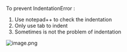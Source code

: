 To prevent IndentationError :

1. Use notepad++ to check the indentation
2. Only use tab to indent
3. Sometimes is not the problem of indentation

![image.png](https://obsidianpicture-1320276993.cos.ap-hongkong.myqcloud.com/Obsidian/Picture/202402212356902.png)
